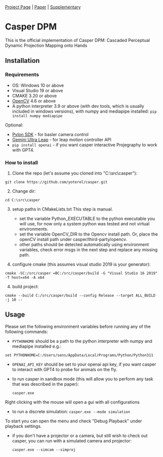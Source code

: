 [Project Page](https://yoterel.github.io/nepmap-project-page/) | [Paper](#) | [Supplementary](https://yoterel.github.io/casper-project-page/static/pdfs/casper_supp.pdf)

# Casper DPM

This is the official implementation of Casper DPM: Cascaded Perceptual Dynamic Projection Mapping onto Hands

## Installation
### Requirements
- OS: Windows 10 or above
- Visual Studio 19 or above
- CMAKE 3.20 or above
- [OpenCV](https://opencv.org/releases/) 4.6 or above
- A python interpreter 3.9 or above (with dev tools, which is usually included in windows versions), with numpy and mediapipe installed:
  `pip install numpy mediapipe`
  
Optional:
- [Pylon SDK](https://www.baslerweb.com/en/software/pylon/sdk/) - for basler camera control
- [Gemini Ultra Leap](https://www.ultraleap.com/tracking/gemini-hand-tracking-platform/) - for leap motion controller API
- `pip install openai` - if you want casper interactive Projegraphy to work with GPT4.
### How to install
1) Clone the repo (let's assume you cloned into "C:\src\casper"):

  `git clone https://github.com/yoterel/casper.git`
   
2) Change dir:

  `cd C:\src\casper`

3) setup paths in CMakeLists.txt
   This step is manual.
   - set the variable Python_EXECUTABLE to the python executable you will use, for now only a system python was tested and not virtual environments.
   - set the variable OpenCV_DIR to the Opencv install path. Or, place the openCV install path under casper/third-party/opencv.
   - other paths should be detected automatically using environment variables, check error msgs in the next step and replace any missing path.
     
3) configure cmake (this assumes visual studio 2019 is your generator):

  `cmake -SC:/src/casper =BC:/src/casper/build -G "Visual Studio 16 2019" -T host=x64 -A x64`


4) build project:

  `cmake --build C:/src/casper/build --config Release --target ALL_BUILD -j 10 --`

## Usage

Please set the following environment variables before running any of the following commands:

- `PYTHONHOME` should be a path to the python interpreter with numpy and mediapipe installed e.g.:

`set PYTHONHOME=C:/Users/sens/AppData/Local/Programs/Python/Python311`

- `OPENAI_API_KEY` should be set to your openai api key, if you want casper to interact with GPT4 to probe for animals on the fly.

- to run casper in sandbox mode (this will allow you to perform any task that was described in the paper):

  `casper.exe`

Right clicking with the mouse will open a gui with all configurations

- to run a discrete simulation:
  `casper.exe --mode simulation`

To start you can open the menu and check "Debug Playback" under playback settings.

- if you don't have a projector or a camera, but still wish to check out casper, you can run with a simulated camera and projector:
  
  `casper.exe --simcam --simproj`
